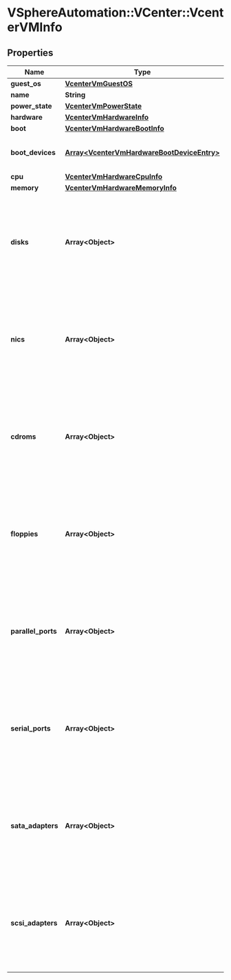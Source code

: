 # VSphereAutomation::VCenter::VcenterVMInfo

## Properties
Name | Type | Description | Notes
------------ | ------------- | ------------- | -------------
**guest_os** | [**VcenterVmGuestOS**](VcenterVmGuestOS.md) |  | 
**name** | **String** | Virtual machine name. | 
**power_state** | [**VcenterVmPowerState**](VcenterVmPowerState.md) |  | 
**hardware** | [**VcenterVmHardwareInfo**](VcenterVmHardwareInfo.md) |  | 
**boot** | [**VcenterVmHardwareBootInfo**](VcenterVmHardwareBootInfo.md) |  | 
**boot_devices** | [**Array&lt;VcenterVmHardwareBootDeviceEntry&gt;**](VcenterVmHardwareBootDeviceEntry.md) | Boot device configuration. If the list has no entries, a server-specific default boot sequence is used. | 
**cpu** | [**VcenterVmHardwareCpuInfo**](VcenterVmHardwareCpuInfo.md) |  | 
**memory** | [**VcenterVmHardwareMemoryInfo**](VcenterVmHardwareMemoryInfo.md) |  | 
**disks** | **Array&lt;Object&gt;** | List of disks. When clients pass a value of this structure as a parameter, the key in the field map must be an identifier for the resource type: vcenter.vm.hardware.Disk. When operations return a value of this structure as a result, the key in the field map will be an identifier for the resource type: vcenter.vm.hardware.Disk. | 
**nics** | **Array&lt;Object&gt;** | List of Ethernet adapters. When clients pass a value of this structure as a parameter, the key in the field map must be an identifier for the resource type: vcenter.vm.hardware.Ethernet. When operations return a value of this structure as a result, the key in the field map will be an identifier for the resource type: vcenter.vm.hardware.Ethernet. | 
**cdroms** | **Array&lt;Object&gt;** | List of CD-ROMs. When clients pass a value of this structure as a parameter, the key in the field map must be an identifier for the resource type: vcenter.vm.hardware.Cdrom. When operations return a value of this structure as a result, the key in the field map will be an identifier for the resource type: vcenter.vm.hardware.Cdrom. | 
**floppies** | **Array&lt;Object&gt;** | List of floppy drives. When clients pass a value of this structure as a parameter, the key in the field map must be an identifier for the resource type: vcenter.vm.hardware.Floppy. When operations return a value of this structure as a result, the key in the field map will be an identifier for the resource type: vcenter.vm.hardware.Floppy. | 
**parallel_ports** | **Array&lt;Object&gt;** | List of parallel ports. When clients pass a value of this structure as a parameter, the key in the field map must be an identifier for the resource type: vcenter.vm.hardware.ParallelPort. When operations return a value of this structure as a result, the key in the field map will be an identifier for the resource type: vcenter.vm.hardware.ParallelPort. | 
**serial_ports** | **Array&lt;Object&gt;** | List of serial ports. When clients pass a value of this structure as a parameter, the key in the field map must be an identifier for the resource type: vcenter.vm.hardware.SerialPort. When operations return a value of this structure as a result, the key in the field map will be an identifier for the resource type: vcenter.vm.hardware.SerialPort. | 
**sata_adapters** | **Array&lt;Object&gt;** | List of SATA adapters. When clients pass a value of this structure as a parameter, the key in the field map must be an identifier for the resource type: vcenter.vm.hardware.SataAdapter. When operations return a value of this structure as a result, the key in the field map will be an identifier for the resource type: vcenter.vm.hardware.SataAdapter. | 
**scsi_adapters** | **Array&lt;Object&gt;** | List of SCSI adapters. When clients pass a value of this structure as a parameter, the key in the field map must be an identifier for the resource type: vcenter.vm.hardware.ScsiAdapter. When operations return a value of this structure as a result, the key in the field map will be an identifier for the resource type: vcenter.vm.hardware.ScsiAdapter. | 


